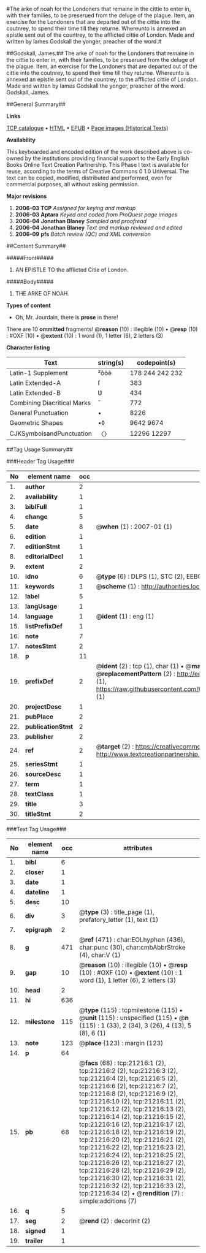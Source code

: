 #The arke of noah for the Londoners that remaine in the cittie to enter in, with their families, to be preserued from the deluge of the plague. Item, an exercise for the Londoners that are departed out of the cittie into the coutnrey, to spend their time till they returne. Whereunto is annexed an epistle sent out of the countrey, to the afflicted cittie of London. Made and written by Iames Godskall the yonger, preacher of the word.#

##Godskall, James.##
The arke of noah for the Londoners that remaine in the cittie to enter in, with their families, to be preserued from the deluge of the plague. Item, an exercise for the Londoners that are departed out of the cittie into the coutnrey, to spend their time till they returne. Whereunto is annexed an epistle sent out of the countrey, to the afflicted cittie of London. Made and written by Iames Godskall the yonger, preacher of the word.
Godskall, James.

##General Summary##

**Links**

[TCP catalogue](http://www.ota.ox.ac.uk/tcp/)  • 
[HTML](http://tei.it.ox.ac.uk/tcp/Texts-HTML/free/A01/A01800.html)  • 
[EPUB](http://tei.it.ox.ac.uk/tcp/Texts-EPUB/free/A01/A01800.epub) • 
[Page images (Historical Texts)](https://data.historicaltexts.jisc.ac.uk/view?pubId=eebo-99855714e&pageId=eebo-99855714e-21216-1)

**Availability**

This keyboarded and encoded edition of the
	       work described above is co-owned by the institutions
	       providing financial support to the Early English Books
	       Online Text Creation Partnership. This Phase I text is
	       available for reuse, according to the terms of Creative
	       Commons 0 1.0 Universal. The text can be copied,
	       modified, distributed and performed, even for
	       commercial purposes, all without asking permission.

**Major revisions**

1. __2006-03__ __TCP__ *Assigned for keying and markup*
1. __2006-03__ __Aptara__ *Keyed and coded from ProQuest page images*
1. __2006-04__ __Jonathan Blaney__ *Sampled and proofread*
1. __2006-04__ __Jonathan Blaney__ *Text and markup reviewed and edited*
1. __2006-09__ __pfs__ *Batch review (QC) and XML conversion*

##Content Summary##

#####Front#####

1. AN EPISTLE TO
the afflicted Citie of London.

#####Body#####

1. THE ARKE OF
NOAH.

**Types of content**

  * Oh, Mr. Jourdain, there is **prose** in there!

There are 10 **ommitted** fragments! 
 @__reason__ (10) : illegible (10)  •  @__resp__ (10) : #OXF (10)  •  @__extent__ (10) : 1 word (1), 1 letter (6), 2 letters (3)

**Character listing**


|Text|string(s)|codepoint(s)|
|---|---|---|
|Latin-1 Supplement|²ôòè|178 244 242 232|
|Latin Extended-A|ſ|383|
|Latin Extended-B|Ʋ|434|
|Combining             Diacritical Marks|̄|772|
|General Punctuation|•|8226|
|Geometric Shapes|▪◊|9642 9674|
|CJKSymbolsandPunctuation|〈〉|12296 12297|

##Tag Usage Summary##

###Header Tag Usage###

|No|element name|occ|attributes|
|---|---|---|---|
|1.|__author__|2||
|2.|__availability__|1||
|3.|__biblFull__|1||
|4.|__change__|5||
|5.|__date__|8| @__when__ (1) : 2007-01 (1)|
|6.|__edition__|1||
|7.|__editionStmt__|1||
|8.|__editorialDecl__|1||
|9.|__extent__|2||
|10.|__idno__|6| @__type__ (6) : DLPS (1), STC (2), EEBO-CITATION (1), PROQUEST (1), VID (1)|
|11.|__keywords__|1| @__scheme__ (1) : http://authorities.loc.gov/ (1)|
|12.|__label__|5||
|13.|__langUsage__|1||
|14.|__language__|1| @__ident__ (1) : eng (1)|
|15.|__listPrefixDef__|1||
|16.|__note__|7||
|17.|__notesStmt__|2||
|18.|__p__|11||
|19.|__prefixDef__|2| @__ident__ (2) : tcp (1), char (1)  •  @__matchPattern__ (2) : ([0-9\-]+):([0-9IVX]+) (1), (.+) (1)  •  @__replacementPattern__ (2) : http://eebo.chadwyck.com/downloadtiff?vid=$1&page=$2 (1), https://raw.githubusercontent.com/textcreationpartnership/Texts/master/tcpchars.xml#$1 (1)|
|20.|__projectDesc__|1||
|21.|__pubPlace__|2||
|22.|__publicationStmt__|2||
|23.|__publisher__|2||
|24.|__ref__|2| @__target__ (2) : https://creativecommons.org/publicdomain/zero/1.0/ (1), http://www.textcreationpartnership.org/docs/. (1)|
|25.|__seriesStmt__|1||
|26.|__sourceDesc__|1||
|27.|__term__|1||
|28.|__textClass__|1||
|29.|__title__|3||
|30.|__titleStmt__|2||


###Text Tag Usage###

|No|element name|occ|attributes|
|---|---|---|---|
|1.|__bibl__|6||
|2.|__closer__|1||
|3.|__date__|1||
|4.|__dateline__|1||
|5.|__desc__|10||
|6.|__div__|3| @__type__ (3) : title_page (1), prefatory_letter (1), text (1)|
|7.|__epigraph__|2||
|8.|__g__|471| @__ref__ (471) : char:EOLhyphen (436), char:punc (30), char:cmbAbbrStroke (4), char:V (1)|
|9.|__gap__|10| @__reason__ (10) : illegible (10)  •  @__resp__ (10) : #OXF (10)  •  @__extent__ (10) : 1 word (1), 1 letter (6), 2 letters (3)|
|10.|__head__|2||
|11.|__hi__|636||
|12.|__milestone__|115| @__type__ (115) : tcpmilestone (115)  •  @__unit__ (115) : unspecified (115)  •  @__n__ (115) : 1 (33), 2 (34), 3 (26), 4 (13), 5 (8), 6 (1)|
|13.|__note__|123| @__place__ (123) : margin (123)|
|14.|__p__|64||
|15.|__pb__|68| @__facs__ (68) : tcp:21216:1 (2), tcp:21216:2 (2), tcp:21216:3 (2), tcp:21216:4 (2), tcp:21216:5 (2), tcp:21216:6 (2), tcp:21216:7 (2), tcp:21216:8 (2), tcp:21216:9 (2), tcp:21216:10 (2), tcp:21216:11 (2), tcp:21216:12 (2), tcp:21216:13 (2), tcp:21216:14 (2), tcp:21216:15 (2), tcp:21216:16 (2), tcp:21216:17 (2), tcp:21216:18 (2), tcp:21216:19 (2), tcp:21216:20 (2), tcp:21216:21 (2), tcp:21216:22 (2), tcp:21216:23 (2), tcp:21216:24 (2), tcp:21216:25 (2), tcp:21216:26 (2), tcp:21216:27 (2), tcp:21216:28 (2), tcp:21216:29 (2), tcp:21216:30 (2), tcp:21216:31 (2), tcp:21216:32 (2), tcp:21216:33 (2), tcp:21216:34 (2)  •  @__rendition__ (7) : simple:additions (7)|
|16.|__q__|5||
|17.|__seg__|2| @__rend__ (2) : decorInit (2)|
|18.|__signed__|1||
|19.|__trailer__|1||
